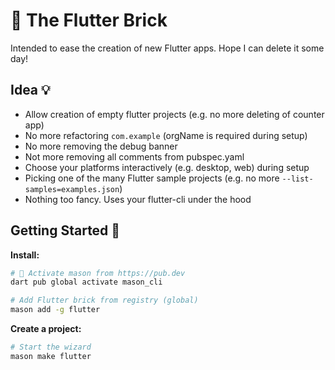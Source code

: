 # 🧱 The Flutter Brick

Intended to ease the creation of new Flutter apps.
Hope I can delete it some day!

## Idea 💡

* Allow creation of empty flutter projects (e.g. no more deleting of counter app)
* No more refactoring `com.example` (orgName is required during setup)
* No more removing the debug banner
* Not more removing all comments from pubspec.yaml
* Choose your platforms interactively (e.g. desktop, web) during setup
* Picking one of the many Flutter sample projects (e.g. no more `--list-samples=examples.json`)
* Nothing too fancy. Uses your flutter-cli under the hood

## Getting Started 🚀

**Install:**

```sh
# 🎯 Activate mason from https://pub.dev
dart pub global activate mason_cli

# Add Flutter brick from registry (global)
mason add -g flutter
```

**Create a project:**

```sh
# Start the wizard
mason make flutter
```
